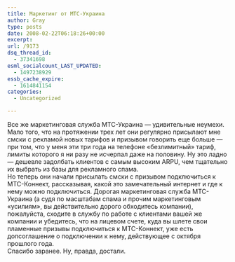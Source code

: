 ```yaml
---
title: Маркетинг от МТС-Украина
author: Gray
type: posts
date: 2008-02-22T06:18:26+00:00
excerpt:
url: /9173
dsq_thread_id:
  - 37341698
esml_socialcount_LAST_UPDATED:
  - 1497238929
essb_cache_expire:
  - 1614841154
categories:
  - Uncategorized

---
```








Все же маркетинговая служба МТС-Украина &#8212; удивительные неумехи. Мало того, что на протяжении трех лет они регулярно присылают мне смски с рекламой новых тарифов и призывом говорить еще больше &#8212; при том, что у меня эти три года на телефоне &#171;безлимитный&#187; тариф, лимиты которого я ни разу не исчерпал даже на половину. Ну это ладно &#8212; дешевле задолбать клиентов с самым высоким ARPU, чем тщательно их выбрать из базы для рекламного спама.  
Но теперь они начали присылать смски с призывом подключиться к МТС-Коннект, рассказывая, какой это замечательный интернет и где к нему можно подключиться. Дорогая маркетинговая служба МТС-Украина (а судя по масштабам спама и прочим маркетинговым &#171;усилиям&#187;, вы действительно дорого обходитесь компании), пожалуйста, сходите в службу по работе с клиентами вашей же компании и убедитесь, что на лицевом счете, куда вы шлете свои пламенные призывы подключиться к МТС-Коннект, уже есть допсоглашение о подключении к нему, действующее с октября прошлого года.  
Спасибо заранее. Ну, правда, достали.